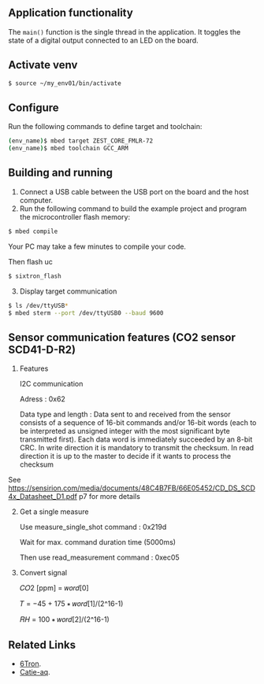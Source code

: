 
## Application functionality

The `main()` function is the single thread in the application. It toggles the state of a digital output connected to an LED on the board.

## Activate venv
```bash
$ source ~/my_env01/bin/activate  
```
## Configure

Run the following commands to define target and toolchain:
```bash
(env_name)$ mbed target ZEST_CORE_FMLR-72
(env_name)$ mbed toolchain GCC_ARM
```

## Building and running

1. Connect a USB cable between the USB port on the board and the host computer.
2. Run the following command to build the example project and program the microcontroller flash memory:

```bash
$ mbed compile
```
Your PC may take a few minutes to compile your code.

Then flash uc

```bash
$ sixtron_flash
```

3. Display target communication

```bash 
$ ls /dev/ttyUSB*
$ mbed sterm --port /dev/ttyUSB0 --baud 9600
```

## Sensor communication features (CO2 sensor SCD41-D-R2)
1. Features
    
    I2C communication
    
    Adress : 0x62
    
    Data type and length :  Data sent to and received from the sensor consists of a sequence of 16-bit commands and/or 16-bit words (each to be interpreted
                            as unsigned integer with the most significant byte transmitted first). Each data word is immediately succeeded by an 8-bit CRC.
                            In write direction it is mandatory to transmit the checksum. In read direction it is up to the master to decide if it wants to process the checksum
    
See https://sensirion.com/media/documents/48C4B7FB/66E05452/CD_DS_SCD4x_Datasheet_D1.pdf p7 for more details

2. Get a single measure
    
    Use measure_single_shot command : 0x219d 

    Wait for max. command duration time (5000ms)

    Then use read_measurement command : 0xec05

3. Convert signal

    𝐶𝑂2 [ppm] = 𝑤𝑜𝑟𝑑[0]

    𝑇 = −45 + 175 ∗ 𝑤𝑜𝑟𝑑[1]/(2^16-1)    

    𝑅𝐻 = 100 ∗ 𝑤𝑜𝑟𝑑[2]/(2^16-1)

## Related Links

* [6Tron](https://6tron.io/).
* [Catie-aq](https://github.com/catie-aq).